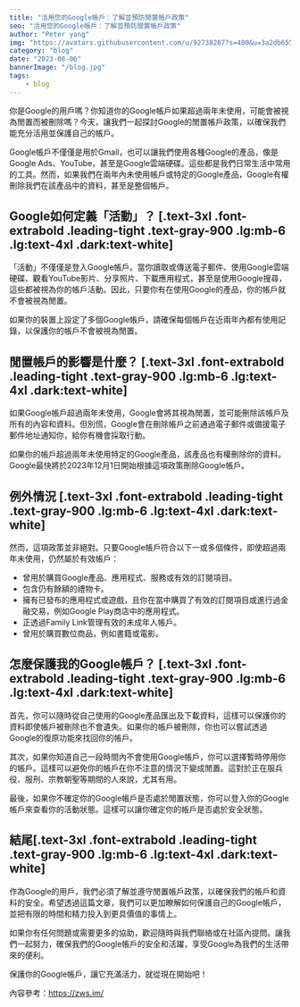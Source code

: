 ```yaml
---
title: "活用您的Google帳戶：了解並預防閒置帳戶政策"
seo: "活用您的Google帳戶：了解並預防閒置帳戶政策"
author: "Peter yang"
img: "https://avatars.githubusercontent.com/u/92738287?s=400&u=3a2db655ea4d554f70e790ba5c76e12d68e63cf8&v=4"
category: "blog"
date: "2023-08-06"
bannerImage: "/blog.jpg"
tags:
    - blog
---
```



你是Google的用戶嗎？你知道你的Google帳戶如果超過兩年未使用，可能會被視為閒置而被刪除嗎？今天，讓我們一起探討Google的閒置帳戶政策，以確保我們能充分活用並保護自己的帳戶。

Google帳戶不僅僅是用於Gmail，也可以讓我們使用各種Google的產品，像是Google Ads、YouTube，甚至是Google雲端硬碟。這些都是我們日常生活中常用的工具。然而，如果我們在兩年內未使用帳戶或特定的Google產品，Google有權刪除我們在該產品中的資料，甚至是整個帳戶。

## Google如何定義「活動」？ [.text-3xl .font-extrabold .leading-tight .text-gray-900 .lg:mb-6 .lg:text-4xl .dark:text-white]

「活動」不僅僅是登入Google帳戶。當你讀取或傳送電子郵件、使用Google雲端硬碟、觀看YouTube影片、分享照片、下載應用程式，甚至是使用Google搜尋，這些都被視為你的帳戶活動。因此，只要你有在使用Google的產品，你的帳戶就不會被視為閒置。

如果你的裝置上設定了多個Google帳戶，請確保每個帳戶在近兩年內都有使用記錄，以保護你的帳戶不會被視為閒置。

## 閒置帳戶的影響是什麼？ [.text-3xl .font-extrabold .leading-tight .text-gray-900 .lg:mb-6 .lg:text-4xl .dark:text-white]

如果Google帳戶超過兩年未使用，Google會將其視為閒置，並可能刪除該帳戶及所有的內容和資料。但別慌，Google會在刪除帳戶之前通過電子郵件或備援電子郵件地址通知你，給你有機會採取行動。

如果你的帳戶超過兩年未使用特定的Google產品，該產品也有權刪除你的資料。Google最快將於2023年12月1日開始根據這項政策刪除Google帳戶。

## 例外情況 [.text-3xl .font-extrabold .leading-tight .text-gray-900 .lg:mb-6 .lg:text-4xl .dark:text-white]

然而，這項政策並非絕對。只要Google帳戶符合以下一或多個條件，即使超過兩年未使用，仍然屬於有效帳戶：

- 曾用於購買Google產品、應用程式、服務或有效的訂閱項目。
- 包含仍有餘額的禮物卡。
- 擁有已發布的應用程式或遊戲，且你在當中購買了有效的訂閱項目或進行過金融交易，例如Google Play商店中的應用程式。
- 正透過Family Link管理有效的未成年人帳戶。
- 曾用於購買數位商品，例如書籍或電影。

## 怎麼保護我的Google帳戶？ [.text-3xl .font-extrabold .leading-tight .text-gray-900 .lg:mb-6 .lg:text-4xl .dark:text-white]

首先，你可以隨時從自己使用的Google產品匯出及下載資料，這樣可以保護你的資料即使帳戶被刪除也不會遺失。如果你的帳戶被刪除，你也可以嘗試透過Google的復原功能來找回你的帳戶。

其次，如果你知道自己一段時間內不會使用Google帳戶，你可以選擇暫時停用你的帳戶。這樣可以避免你的帳戶在你不注意的情況下變成閒置。這對於正在服兵役、服刑、宗教朝聖等期間的人來說，尤其有用。

最後，如果你不確定你的Google帳戶是否處於閒置狀態，你可以登入你的Google帳戶來查看你的活動狀態。這樣可以讓你確定你的帳戶是否處於安全狀態。

## 結尾[.text-3xl .font-extrabold .leading-tight .text-gray-900 .lg:mb-6 .lg:text-4xl .dark:text-white]

作為Google的用戶，我們必須了解並遵守閒置帳戶政策，以確保我們的帳戶和資料的安全。希望透過這篇文章，我們可以更加瞭解如何保護自己的Google帳戶，並把有限的時間和精力投入到更具價值的事情上。

如果你有任何問題或需要更多的協助，歡迎隨時與我們聯絡或在社區內提問。讓我們一起努力，確保我們的Google帳戶的安全和活躍，享受Google為我們的生活帶來的便利。

保護你的Google帳戶，讓它充滿活力，就從現在開始吧！
  

內容參考：https://zws.im/󠁭󠁧󠁪󠁹󠁱󠁴󠁡
